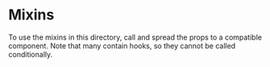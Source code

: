 # Mixins

To use the mixins in this directory, call and spread the props to a compatible component. Note that many contain hooks,
so they cannot be called conditionally.
